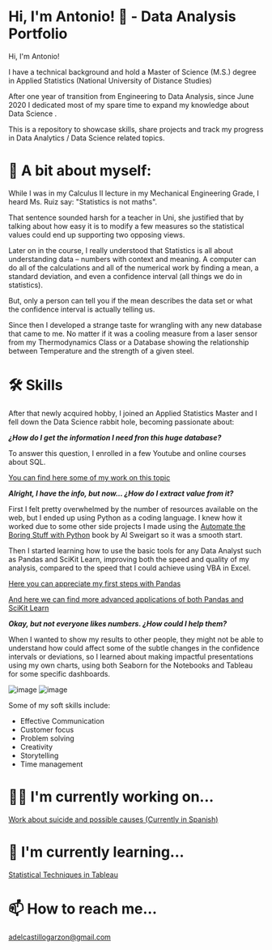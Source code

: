 
# Hi, I'm Antonio! 👋 - Data Analysis Portfolio

Hi, I'm Antonio! 

I have a technical background and hold a Master of Science (M.S.) degree in Applied Statistics (National University of Distance Studies)

After one year of transition from Engineering to Data Analysis, since June 2020 I dedicated most of my spare time to expand my knowledge about Data Science .


This is a repository to showcase skills, share projects and track my progress in Data Analytics / Data Science related topics.

# 🏃 A bit about myself:

While I was in my Calculus II lecture in my Mechanical Engineering Grade, I heard Ms. Ruiz say: "Statistics is not maths". 

That sentence sounded harsh for a teacher in Uni, she justified that by talking about how easy it is to modify a few measures so the statistical values could end up supporting two opposing views.

Later on in the course, I really understood that  Statistics is all about understanding data – numbers with context and meaning. A computer can do all of the calculations and all of the numerical work by finding a mean, a standard deviation, and even a confidence interval (all things we do in statistics). 

But, only a person can tell you if the mean describes the data set or what the confidence interval is actually telling us.

Since then I developed a strange taste for wrangling with any new database that came to me. 
No matter if it was a cooling measure from a laser sensor from my Thermodynamics Class or a Database showing the relationship between Temperature and the strength of a given steel. 


# 🛠 Skills
After that newly acquired hobby, I joined an Applied Statistics Master and I fell down the Data Science rabbit hole, becoming passionate about:

***¿How do I get the information I need fron this huge database?***

  To answer this question, I enrolled in a few Youtube and online courses about SQL.
  
  [You can find here some of my work on this topic](https://github.com/AntonioDelCastillo/Data-Analysis-Portfolio/tree/main/SQL) 
  
***Alright, I have the info, but now... ¿How do I extract value from it?***

First I felt pretty overwhelmed by the number of resources available on the web, but I ended up using Python as a coding language. 
I knew how it worked due to some other side projects I made using the [Automate the Boring Stuff with Python](https://automatetheboringstuff.com/) book by Al Sweigart so it was a smooth start. 
  
Then I started learning how to use the basic tools for any Data Analyst such as Pandas and SciKit Learn, improving both the speed and quality of my analysis, compared to the speed that I could achieve using VBA in Excel.  


[Here you can appreciate my first steps with Pandas](https://github.com/AntonioDelCastillo/Data-Analysis-Portfolio/blob/main/Data%20Analysis/Pandas%20Basics.ipynb)


[And here we can find more advanced applications of both Pandas and SciKit Learn](https://github.com/AntonioDelCastillo/Data-Analysis-Portfolio/blob/main/C%C3%A1lculos%20suicidio.ipynb)
    
***Okay, but not everyone likes numbers. ¿How could I help them?***

  When I wanted to show my results to other people, they might not be able to understand how could affect some of the subtle changes in the confidence intervals or deviations, so I learned about making impactful presentations using my own charts, using both Seaborn for the Notebooks and Tableau for some specific dashboards. 
  
![image](https://user-images.githubusercontent.com/114013508/192167665-f3db660a-34fb-4c81-8699-a4a80d93555b.png)
![image](https://user-images.githubusercontent.com/114013508/192167759-dced3637-fb7b-40f6-9bb3-0dd6718c3b03.png)


Some of my soft skills include:

* Effective Communication
* Customer focus 
* Problem solving
* Creativity
* Storytelling
* Time management

# 👩‍💻 I'm currently working on...
[Work about suicide and possible causes (Currently in Spanish)](https://github.com/AntonioDelCastillo/Data-Analysis-Portfolio/blob/main/C%C3%A1lculos%20suicidio.ipynb)
    
# 🧠 I'm currently learning...
[Statistical Techniques in Tableau](https://www.datacamp.com/courses/statistical-techniques-in-tableau)

# 📫 How to reach me...

  adelcastillogarzon@gmail.com
  

